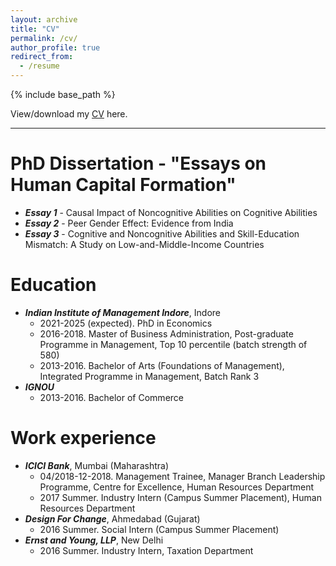 ```yaml
---
layout: archive
title: "CV"
permalink: /cv/
author_profile: true
redirect_from:
  - /resume
---
```


{% include base_path %}

View/download my [CV](https://www.dropbox.com/home/CV?preview=Vanshika_CV_15-11-24.pdf) here. 

---
**PhD Dissertation - "Essays on Human Capital Formation"**
======
* _**Essay 1**_ - Causal Impact of Noncognitive Abilities on Cognitive Abilities
* _**Essay 2**_ - Peer Gender Effect: Evidence from India
* _**Essay 3**_ - Cognitive and Noncognitive Abilities and Skill-Education Mismatch: A Study on Low-and-Middle-Income Countries

Education
======
* _**Indian Institute of Management Indore**_, Indore
  * 2021-2025 (expected). PhD in Economics
  * 2016-2018. Master of Business Administration, Post-graduate Programme in Management, Top 10 percentile (batch strength of 580)
  * 2013-2016. Bachelor of Arts (Foundations of Management), Integrated Programme in Management, Batch Rank 3
* _**IGNOU**_
  * 2013-2016. Bachelor of Commerce

Work experience
======
* _**ICICI Bank**_, Mumbai (Maharashtra)
  * 04/2018-12-2018. Management Trainee, Manager Branch Leadership Programme, Centre for Excellence, Human Resources Department
  * 2017 Summer. Industry Intern (Campus Summer Placement), Human Resources Department
* _**Design For Change**_, Ahmedabad (Gujarat)
  * 2016 Summer. Social Intern (Campus Summer Placement)
* _**Ernst and Young, LLP**_, New Delhi
  * 2016 Summer. Industry Intern, Taxation Department 
  
